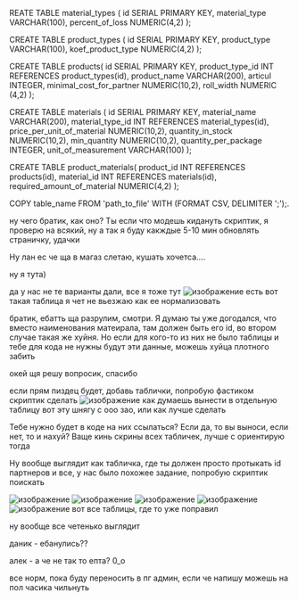 REATE TABLE material_types (
  id SERIAL PRIMARY KEY,
  material_type VARCHAR(100),
  percent_of_loss NUMERIC(4,2)
);

CREATE TABLE product_types (
  id SERIAL PRIMARY KEY,
  product_type VARCHAR(100),
  koef_product_type NUMERIC(4,2)
);

CREATE TABLE products(
  id SERIAL PRIMARY KEY,
  product_type_id INT REFERENCES product_types(id),
  product_name VARCHAR(200),
  articul INTEGER,
  minimal_cost_for_partner NUMERIC(10,2),
  roll_width NUMERIC (4,2)
);

CREATE TABLE materials (
  id SERIAL PRIMARY KEY,
  material_name VARCHAR(200),
  material_type_id INT REFERENCES material_types(id),
  price_per_unit_of_material NUMERIC(10,2),
  quantity_in_stock NUMERIC(10,2),
  min_quantity NUMERIC(10,2),
  quantity_per_package INTEGER,
  unit_of_measurement VARCHAR(100)
);

CREATE TABLE product_materials(
  product_id INT REFERENCES products(id),
  material_id INT REFERENCES materials(id),
  required_amount_of_material NUMERIC(4,2)
);

COPY table_name FROM 'path_to_file' WITH (FORMAT CSV, DELIMITER ';');.

ну чего братик, как оно? Ты если что модешь кидануть скриптик, я проверю на всякий, ну а так я буду какждые 5-10 мин обновлять страничку, удачки

Ну лан ес че ща в магаз слетаю, кушать хочетса....

ну я тута)

да у нас не те варианты дали, все я тоже тут 
![изображение](https://github.com/user-attachments/assets/3a5679e9-86ca-43f3-849f-23d8c7f91638)
есть вот такая таблица я чет не вьезжаю как ее нормализовать 

братик, ебатть ща разрулим, смотри. Я думаю ты уже догодался, что вместо наименования матеирала, там должен быть его id, во втором случае такая же хуйня. Но если для кого-то из них не было таблицы и тебе для кода не нужны будут эти данные, можешь хуйца плотного забить

окей щя решу вопросик, спасибо 

если прям пиздец будет, добавь таблички, попробую фастиком скриптик сделать 
![изображение](https://github.com/user-attachments/assets/26581d43-b172-43fb-9a36-e0167c0f8f30)
как думаешь вынести в отдельную таблицу  вот эту шнягу с ооо зао, или как лучше сделать

Тебе нужно будет в коде на них ссылаться? Если да, то вы выноси, если нет, то и нахуй? Ваще кинь скрины всех табличек, лучше с ориентирую тогда 

Ну вообще выглядит как табличка, где ты должен просто протыкать id партнеров и все, у нас было похожее задание, попробую скриптик поискать 


![изображение](https://github.com/user-attachments/assets/fe919507-61ff-4948-8a71-1f79a1fe9979)
![изображение](https://github.com/user-attachments/assets/1212b84d-ef74-4f29-b263-9a22395a3b7a)
![изображение](https://github.com/user-attachments/assets/8124eac8-5622-46d3-b4f8-2aa9e2e59e3c)
![изображение](https://github.com/user-attachments/assets/edc688bd-d01d-4595-8702-d568a36d01d8)
![изображение](https://github.com/user-attachments/assets/6bbcd7f8-165d-47a1-b9cb-783c52f1ffe6)
вот все таблицы, где то уже поправил 

ну вообще все четенько выглядит



даник - ебанулись??

 алек - а че не так то епта? 0_o

все норм, пока буду переносить в пг админ, если че напишу можешь на пол часика чильнуть
